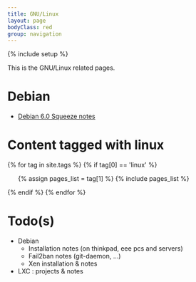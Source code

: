 ```yaml
---
title: GNU/Linux
layout: page
bodyClass: red
group: navigation
---
```

{% include setup %}

This is the GNU/Linux related pages.

# Debian

* [Debian 6.0 Squeeze notes](debian/squeeze-notes.html)

# Content tagged with linux

{% for tag in site.tags %} 
{% if tag[0] == 'linux' %}
<ul>
{% assign pages_list = tag[1] %}  
{% include pages_list %}
</ul>
{% endif %}
{% endfor %}

# Todo(s)

- Debian
  - Installation notes (on thinkpad, eee pcs and servers)
  - Fail2ban notes (git-daemon, …)
  - Xen installation & notes
- LXC : projects & notes
